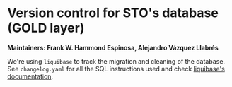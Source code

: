 # Version control for STO's database (GOLD layer)
**Maintainers: Frank W. Hammond Espinosa, Alejandro Vázquez Llabrés**

We're using `liquibase` to track the migration and cleaning of the database. See `changelog.yaml` for all the SQL instructions used and check [liquibase's documentation](https://docs.liquibase.com/home.html).